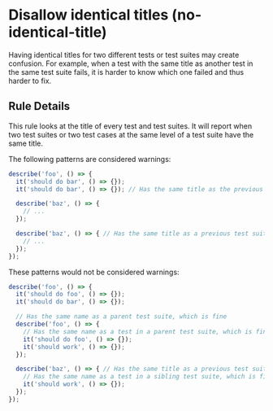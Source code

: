 # Disallow identical titles (no-identical-title)

Having identical titles for two different tests or test suites may create confusion. For example, when a test with the same title as another test in the same test suite fails, it is harder to know which one failed and thus harder to fix.

## Rule Details

This rule looks at the title of every test and test suites. It will report when two test suites or two test cases at the same level of a test suite have the same title.

The following patterns are considered warnings:

```js
describe('foo', () => {
  it('should do bar', () => {});
  it('should do bar', () => {}); // Has the same title as the previous test

  describe('baz', () => {
    // ...
  });

  describe('baz', () => { // Has the same title as a previous test suite
    // ...
  });
});
```

These patterns would not be considered warnings:

```js
describe('foo', () => {
  it('should do foo', () => {});
  it('should do bar', () => {});

  // Has the same name as a parent test suite, which is fine
  describe('foo', () => {
    // Has the same name as a test in a parent test suite, which is fine
    it('should do foo', () => {});
    it('should work', () => {});
  });

  describe('baz', () => { // Has the same title as a previous test suite
    // Has the same name as a test in a sibling test suite, which is fine
    it('should work', () => {});
  });
});
```

